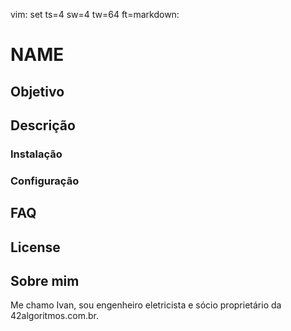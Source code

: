 vim: set ts=4 sw=4 tw=64 ft=markdown:
# __NAME__

## Objetivo

## Descrição

### Instalação

### Configuração

## FAQ

## License

## Sobre mim

Me chamo Ivan, sou engenheiro eletricista e sócio proprietário da
42algoritmos.com.br.
